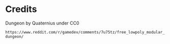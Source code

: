 # Credits

Dungeon by Quaternius under CC0

`https://www.reddit.com/r/gamedev/comments/7u75tz/free_lowpoly_modular_dungeon/`
